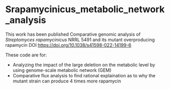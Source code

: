 # Srapamycinicus_metabolic_network_analysis
This work has been published
Comparative genomic analysis of _Streptomyces rapamycinicus_ NRRL 5491 and its mutant overproducing rapamycin
DOI https://doi.org/10.1038/s41598-022-14199-6

These code are for:
- Analyzing the impact of the large deletion on the metabolic level by using genome-scale metabolic network (GEM)
- Comparative flux analysis to find rational explaination as to why the mutant strain can produce 4 times more rapamycin
